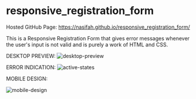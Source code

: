 # responsive_registration_form

Hosted GitHub Page: https://nasifah.github.io/responsive_registration_form/

This is a Responsive Registration Form that 
gives error messages whenever the user's input is not valid
and is purely a work of HTML and CSS.

DESKTOP PREVIEW:
![desktop-preview](https://user-images.githubusercontent.com/83665329/177439346-36341ba8-afba-49f3-8f22-4aac3f175e54.jpg)

ERROR INDICATION:
![active-states](https://user-images.githubusercontent.com/83665329/177439519-140f365f-f043-437b-a7ae-05a0969258d9.jpg)

MOBILE DESIGN:

![mobile-design](https://user-images.githubusercontent.com/83665329/177439507-0f2fa546-d705-4a00-9242-397ca61e0724.jpg)

